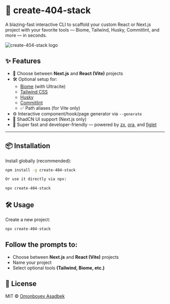 # 🚀 create-404-stack

A blazing-fast interactive CLI to scaffold your custom React or Next.js project with your favorite tools — Biome, Tailwind, Husky, Commitlint, and more — in seconds.

![create-404-stack logo](https://raw.githubusercontent.com/yourusername/create-404-stack/main/assets/banner.png)

## ✨ Features

- 🧠 Choose between **Next.js** and **React (Vite)** projects
- 🛠️ Optional setup for:
  - [Biome](https://biomejs.dev/) (with Ultracite)
  - [Tailwind CSS](https://tailwindcss.com/)
  - [Husky](https://typicode.github.io/husky/)
  - [Commitlint](https://commitlint.js.org/)
  - ✅ Path aliases (for Vite only)
- ⚙️ Interactive component/hook/page generator via `--generate`
- 🎨 ShadCN UI support (Next.js only)
- 💨 Super fast and developer-friendly — powered by [zx](https://github.com/google/zx), [ora](https://github.com/sindresorhus/ora), and [figlet](https://github.com/patorjk/figlet.js)

---

## 📦 Installation

Install globally (recommended):

```bash
npm install -g create-404-stack

Or use it directly via npx:

npx create-404-stack
```

## 🛠️ Usage

Create a new project:

```bash
npx create-404-stack
```

## Follow the prompts to:
- Choose between **Next.js** and **React (Vite)** projects
- Name your project
- Select optional tools **(Tailwind, Biome, etc.)**


## 📄 License
MIT © [Omonboyev Asadbek](https://t.me/asadbekomonboyev)









